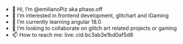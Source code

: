 - 👋 Hi, I’m @emilianoPiz aka phase.off
- 👀 I’m interested in frontend development, glitchart and iGaming 
- 🌱 I’m currently learning angular 18.0
- 💞️ I’m looking to collaborate on glitch art related projects or gaming
- 📫 How to reach me: live:.cid.bc3ab3e1bd0af5d8

<!---
emilianoPiz/emilianoPiz is a ✨ special ✨ repository because its `README.md` (this file) appears on your GitHub profile.
You can click the Preview link to take a look at your changes.
--->
